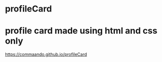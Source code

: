 # profileCard
# profile card made using html and css only  
https://commaando.github.io/profileCard
